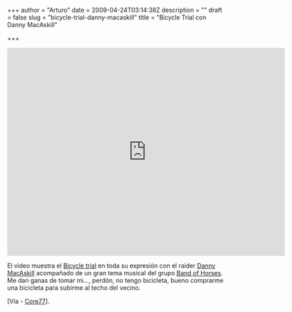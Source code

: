 +++
author = "Arturo"
date = 2009-04-24T03:14:38Z
description = ""
draft = false
slug = "bicycle-trial-danny-macaskill"
title = "Bicycle Trial con Danny MacAskill"

+++

<iframe width="640" height="480" src="http://www.youtube.com/embed/Z19zFlPah-o" frameborder="0" allowfullscreen></iframe>
<p>El video muestra el <a href="http://en.wikipedia.org/wiki/Bike_trials_riding">Bicycle trial</a> en toda su expresión con el raider <a href="http://www.google.com/search?hl=es&amp;q=Danny+Macaskill&amp;btnG=Buscar&amp;lr=">Danny MacAskill</a> acompañado de un gran tema musical del grupo <a href="http://www.bandofhorses.com/">Band of Horses</a>. Me dan ganas de tomar mi..., perdón, no tengo bicicleta, bueno comprarme una bicicleta para subirme al techo del vecino.</p>

<p>[Vía - <a href="http://www.core77.com/blog/videos/bike_parkour_13236.asp">Core77</a>].</p>